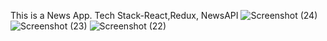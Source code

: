 This is a News App.
Tech Stack-React,Redux, NewsAPI 
![Screenshot (24)](https://user-images.githubusercontent.com/63410280/183047297-156fa0fd-bae7-4045-a519-ddee41ba46a4.png)
![Screenshot (23)](https://user-images.githubusercontent.com/63410280/183047293-b0581eb3-d1fd-4786-a1c5-d4dd97606045.png)
![Screenshot (22)](https://user-images.githubusercontent.com/63410280/183047284-f0490b80-0ff7-4291-ab66-998873da073a.png)

